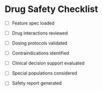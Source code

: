 # Drug Safety Checklist

- [ ] Feature spec loaded
- [ ] Drug interactions reviewed
- [ ] Dosing protocols validated
- [ ] Contraindications identified
- [ ] Clinical decision support evaluated
- [ ] Special populations considered
- [ ] Safety report generated


